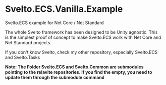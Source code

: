 # Svelto.ECS.Vanilla.Example
Svelto.ECS example for Net Core / Net Standard

The whole Svelto framework has been designed to be Unity agnostic. This is the simplest proof of concept to make Svelto.ECS work with Net Core and Net Standard projects.

If you don't know Svelto, check my other repository, especially Svelto.ECS and Svelto.Tasks

**Note: The Folder Svelto.ECS and Svelto.Common are submodules pointing to the relavite repositories. If you find the empty, you need to update them through the submodule command**
